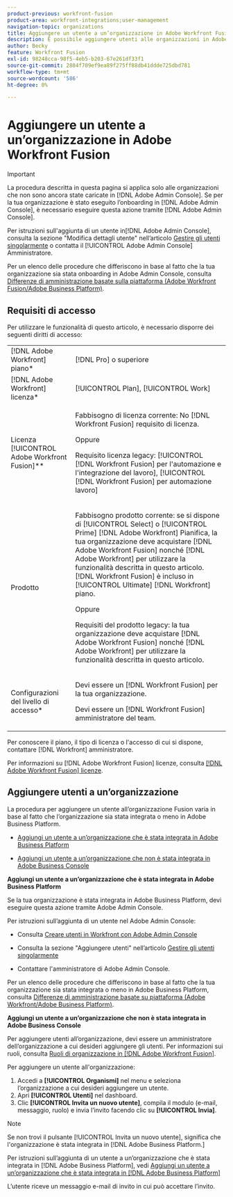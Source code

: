 ```yaml
---
product-previous: workfront-fusion
product-area: workfront-integrations;user-management
navigation-topic: organizations
title: Aggiungere un utente a un’organizzazione in Adobe Workfront Fusion
description: È possibile aggiungere utenti alle organizzazioni in Adobe Workfront Fusion.
author: Becky
feature: Workfront Fusion
exl-id: 98248cca-98f5-4eb5-b203-67e261df33f1
source-git-commit: 2884f709ef9ea89f275ff88db41ddde725dbd781
workflow-type: tm+mt
source-wordcount: '586'
ht-degree: 0%

---
```


# Aggiungere un utente a un’organizzazione in Adobe Workfront Fusion

>[!IMPORTANT]
>
>La procedura descritta in questa pagina si applica solo alle organizzazioni che non sono ancora state caricate in [!DNL Adobe Admin Console]. Se per la tua organizzazione è stato eseguito l’onboarding in [!DNL Adobe Admin Console], è necessario eseguire questa azione tramite [!DNL Adobe Admin Console].
>
>Per istruzioni sull&#39;aggiunta di un utente in[!DNL  Adobe Admin Console], consulta la sezione &quot;Modifica dettagli utente&quot; nell’articolo [Gestire gli utenti singolarmente](https://helpx.adobe.com/enterprise/using/manage-users-individually.html) o contatta il [!UICONTROL Adobe Admin Console] Amministratore.
>
>Per un elenco delle procedure che differiscono in base al fatto che la tua organizzazione sia stata onboarding in Adobe Admin Console, consulta [Differenze di amministrazione basate sulla piattaforma (Adobe Workfront Fusion/Adobe Business Platform)](../../../quicksilver/workfront-fusion/fusion-in-admin-console/fusion-in-admin-console.md).

## Requisiti di accesso

Per utilizzare le funzionalità di questo articolo, è necessario disporre dei seguenti diritti di accesso:

<table style="table-layout:auto">
 <col> 
 <col> 
 <tbody> 
  <tr> 
    <td role="rowheader">[!DNL Adobe Workfront] piano*</td> 
   <td> <p>[!DNL Pro] o superiore</p> </td> 
  </tr> 
   <tr> 
    <td role="rowheader">[!DNL Adobe Workfront] licenza*</td> 
    <td> <p>[!UICONTROL Plan], [!UICONTROL Work]</p> </td> 
   </tr>
   <tr> 
   <td role="rowheader">Licenza [!UICONTROL Adobe Workfront Fusion]**</td> 
   <td>
   <p>Fabbisogno di licenza corrente: No [!DNL Workfront Fusion] requisito di licenza.</p>
   <p>Oppure</p>
   <p>Requisito licenza legacy: [!UICONTROL [!DNL Workfront Fusion] per l'automazione e l'integrazione del lavoro], [!UICONTROL [!DNL Workfront Fusion] per automazione lavoro]</p>
   </td>
  </tr> 
  <tr> 
   <td role="rowheader">Prodotto</td> 
   <td>
   <p>Fabbisogno prodotto corrente: se si dispone di [!UICONTROL Select] o [!UICONTROL Prime] [!DNL Adobe Workfront] Pianifica, la tua organizzazione deve acquistare [!DNL Adobe Workfront Fusion] nonché [!DNL Adobe Workfront] per utilizzare la funzionalità descritta in questo articolo. [!DNL Workfront Fusion] è incluso in [!UICONTROL Ultimate] [!DNL Workfront] piano.</p>
   <p>Oppure</p>
   <p>Requisiti del prodotto legacy: la tua organizzazione deve acquistare [!DNL Adobe Workfront Fusion] nonché [!DNL Adobe Workfront] per utilizzare la funzionalità descritta in questo articolo.</p>
   </td> 
  </tr> 
  <tr data-mc-conditions=""> 
   <td role="rowheader">Configurazioni del livello di accesso*</td> 
   <td> 
     <p>Devi essere un [!DNL Workfront Fusion] per la tua organizzazione.</p>
     <p>Devi essere un [!DNL Workfront Fusion] amministratore del team.</p>
   </td> 
  </tr> 
 </tbody> 
</table>

Per conoscere il piano, il tipo di licenza o l&#39;accesso di cui si dispone, contattare [!DNL Workfront] amministratore.

Per informazioni su [!DNL Adobe Workfront Fusion] licenze, consulta [[!DNL Adobe Workfront Fusion] licenze](../../workfront-fusion/get-started/license-automation-vs-integration.md).

## Aggiungere utenti a un’organizzazione

<p>La procedura per aggiungere un utente all’organizzazione Fusion varia in base al fatto che l’organizzazione sia stata integrata o meno in Adobe Business Platform. </p>
<ul>
<li> <p><a href="#add-a-user-to-an-organization-that-has-been-onboarded-to-the-adobe-business-platform" class="MCXref xref">Aggiungi un utente a un’organizzazione che è stata integrata in Adobe Business Platform</a> </p> </li>
<li> <p><a href="#add-a-user-to-an-organization-that-has-not-been-onboarded-to-the-adobe-business-console" class="MCXref xref">Aggiungi un utente a un’organizzazione che non è stata integrata in Adobe Business Console</a> </p> </li>
</ul>
<div>
<p><strong>Aggiungi un utente a un’organizzazione che è stata integrata in Adobe Business Platform</strong></p>
<p>Se la tua organizzazione è stata integrata in Adobe Business Platform, devi eseguire questa azione tramite Adobe Admin Console.</p>
<p>Per istruzioni sull’aggiunta di un utente nel Adobe Admin Console:</p>
<ul>
<li> <p>Consulta <a href="../../administration-and-setup/add-users/create-and-manage-users/admin-console.md#create" class="MCXref xref">Creare utenti in Workfront con Adobe Admin Console</a></p> </li>
<li> <p>Consulta la sezione "Aggiungere utenti" nell’articolo <a href="https://helpx.adobe.com/enterprise/using/manage-users-individually.html">Gestire gli utenti singolarmente</a></p> </li>
<li> <p>Contattare l'amministratore di Adobe Admin Console.</p> </li>
</ul>
<p>Per un elenco delle procedure che differiscono in base al fatto che la tua organizzazione sia stata integrata o meno in Adobe Business Platform, consulta <a href="../../administration-and-setup/get-started-wf-administration/actions-in-admin-console.md" class="MCXref xref">Differenze di amministrazione basate su piattaforma (Adobe Workfront/Adobe Business Platform)</a>.</p>
</div>
<p><strong>Aggiungi un utente a un’organizzazione che non è stata integrata in Adobe Business Console</strong></p>

Per aggiungere utenti all’organizzazione, devi essere un amministratore dell’organizzazione a cui desideri aggiungere gli utenti. Per informazioni sui ruoli, consulta [Ruoli di organizzazione in [!DNL Adobe Workfront Fusion]](../../workfront-fusion/organizations/organization-roles.md).

Per aggiungere un utente all&#39;organizzazione:

1. Accedi a **[!UICONTROL Organismi]** nel menu e seleziona l’organizzazione a cui desideri aggiungere un utente.
1. Apri **[!UICONTROL Utenti]** nel dashboard.
1. Clic **[!UICONTROL Invita un nuovo utente]**, compila il modulo (e-mail, messaggio, ruolo) e invia l’invito facendo clic su **[!UICONTROL Invia]**.

>[!NOTE]
>
>   
><p>Se non trovi il pulsante [!UICONTROL Invita un nuovo utente], significa che l'organizzazione è stata integrata in [!DNL Adobe Business Platform.] </p>
>
>   <p>Per istruzioni sull’aggiunta di un utente a un’organizzazione che è stata integrata in [!DNL Adobe Business Platform], vedi <a href="#add-a-user-to-an-organization-that-has-been-onboarded-to-the-adobe-business-platform" class="MCXref xref">Aggiungi un utente a un’organizzazione che è stata integrata in [!DNL Adobe Business Platform]</a></p>

L’utente riceve un messaggio e-mail di invito in cui può accettare l’invito.
